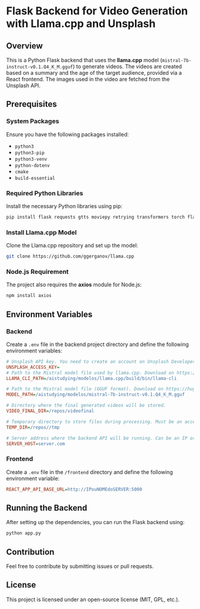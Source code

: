 # Flask Backend for Video Generation with Llama.cpp and Unsplash

## Overview
This is a Python Flask backend that uses the **llama.cpp** model (`mistral-7b-instruct-v0.1.Q4_K_M.gguf`) to generate videos. The videos are created based on a summary and the age of the target audience, provided via a React frontend. The images used in the video are fetched from the Unsplash API.

## Prerequisites

### System Packages
Ensure you have the following packages installed:
- `python3`
- `python3-pip`
- `python3-venv`
- `python-dotenv`
- `cmake`
- `build-essential`

### Required Python Libraries
Install the necessary Python libraries using pip:
```bash
pip install flask requests gtts moviepy retrying transformers torch flask_cors python-dotenv
```

### Install Llama.cpp Model
Clone the Llama.cpp repository and set up the model:
```bash
git clone https://github.com/ggerganov/llama.cpp
```

### Node.js Requirement
The project also requires the **axios** module for Node.js:
```bash
npm install axios
```

## Environment Variables

### Backend
Create a `.env` file in the backend project directory and define the following environment variables:
```ini
# Unsplash API key. You need to create an account on Unsplash Developer.
UNSPLASH_ACCESS_KEY=
# Path to the Mistral model file used by llama.cpp. Download on https://github.com/ggml-org/llama.cpp
LLAMA_CLI_PATH=/aistudying/modelos/llama.cpp/build/bin/llama-cli

# Path to the Mistral model file (GGUF format). Download on https://huggingface.co/TheBloke/Mistral-7B-Instruct-v0.1-GGUF
MODEL_PATH=/aistudying/modelos/mistral-7b-instruct-v0.1.Q4_K_M.gguf

# Directory where the final generated videos will be stored.
VIDEO_FINAL_DIR=/repos/videofinal

# Temporary directory to store files during processing. Must be an accessible path on the system.
TEMP_DIR=/repos//tmp

# Server address where the backend API will be running. Can be an IP or a configured domain.
SERVER_HOST=server.com

```

### Frontend
Create a `.env` file in the `/frontend` directory and define the following environment variable:
```ini
REACT_APP_API_BASE_URL=http://IPouNOMEdoSERVER:5000
```

## Running the Backend
After setting up the dependencies, you can run the Flask backend using:
```bash
python app.py
```

## Contribution
Feel free to contribute by submitting issues or pull requests.

## License
This project is licensed under an open-source license (MIT, GPL, etc.).
